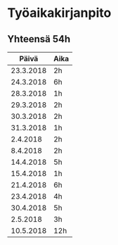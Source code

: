 # Työaikakirjanpito

## Yhteensä 54h

Päivä | Aika
------|------
23.3.2018 | 2h
24.3.2018 | 6h
28.3.2018 | 1h
29.3.2018 | 2h
30.3.2018 | 2h
31.3.2018 | 1h
2.4.2018  | 2h
8.4.2018  | 2h
14.4.2018 | 5h
15.4.2018 | 1h
21.4.2018 | 6h
23.4.2018 | 4h
30.4.2018 | 5h
2.5.2018  | 3h
10.5.2018 | 12h